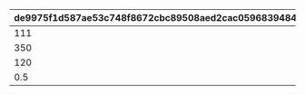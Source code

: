 |de9975f1d587ae53c748f8672cbc89508aed2cac059683948441583c73928ce3|ed7c24fcac4f21ef71c112fede28a2965fba2a326acf4acff5dab3654504f71e|3f53ebc0a3324ee3f1941548aae7b08bbcfe31fb06cbcbf87df8a9af2786c91f|334a0530dd533289bae7caeff4f50e182f41f74226c07c8174ee6d243205bd3d|
| --- | --- | --- | --- |
|111|105|1|108|
|350|160|2|255|
|120|105|3|110|
|0.5|2.5|4|1.5|